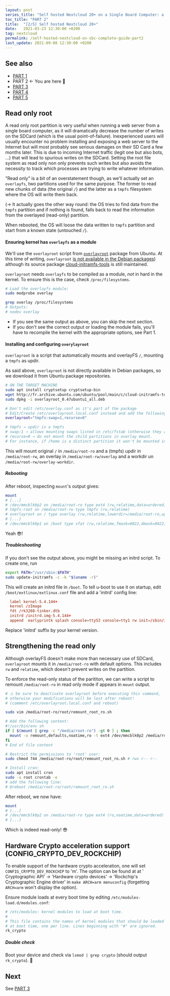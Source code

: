 ```yaml
---
layout: post
series_title: "Self hosted Nextcloud 20+ on a Single Board Computer: a complete guide"
toc_title: "PART 2"
title:  "[2/5] Self hosted Nextcloud 20+"
date:   2021-03-23 12:30:00 +0200
tag: nextcloud
permalink: /self-hosted-nextcloud-on-sbc-complete-guide-part2
last_update: 2021-09-08 12:30:00 +0200
---
```


## See also
* [PART 1](/self-hosted-nextcloud-on-sbc-complete-guide-part1)
* PART 2 ← You are here 🙂
* [PART 3](/self-hosted-nextcloud-on-sbc-complete-guide-part3)
* [PART 4](/self-hosted-nextcloud-on-sbc-complete-guide-part4)
* [PART 5](/self-hosted-nextcloud-on-sbc-complete-guide-part5)

## Read only root
A read only root partition is very useful when running a web server from a single board computer, as it will dramatically decrease the number of writes on the SDCard (which is the usual point-of-failure). Inexperienced users will usually encounter no problem installing and exposing a web server to the Internet but will most probably see serious damages on their SD Card a few months later. This is due to incoming Internet traffic (legit one but also bots, ...) that will lead to spurious writes on the SDCard. Setting the root file system as read only non only prevents such writes but also avoids the necessity to track which processes are trying to write whatever information.

"Read only" is a bit of an overstatement though, as we'll actually set an `overlayfs`, two partitions used for the same purpose. The former to read new chunks of data (the original `/`) and the latter as a `tmpfs` filesystem where the OS will write them back.

(→ It actually goes the other way round: the OS tries to find data from the `tmpfs` partition and if nothing is found, falls back to read the information from the overlayed (read-only) partition.

When rebooted, the OS will loose the data written to `tmpfs` partition and start from a known state (untouched `/`).

#### Ensuring kernel has `overlayfs` as a module
We'll use the `overlayroot` script from [`overlayroot`](https://packages.ubuntu.com/groovy/overlayroot) package from Ubuntu. At this time of writing, `overlayroot` [is not available in the Debian packages](https://bugs.debian.org/cgi-bin/bugreport.cgi?bug=860915)) although its source package [cloud-initramfs-tools](https://tracker.debian.org/pkg/cloud-initramfs-tools) is still maintained.

`overlayroot` needs `overlayfs` to be compiled as a module, *not* in hard in the kernel. To ensure this is the case, check `/proc/filesystems`.

```bash
# Load the overlayfs module:
sudo modprobe overlay

grep overlay /proc/filesystems
# Outputs:
# nodev	overlay
```

* If you see the same output as above, you can skip the next section.
* If you don't see the correct output or loading the module fails, you'll have to recompile the kernel with the appropriate options, see Part 1.


#### Installing and configuring `overylayroot`
`overlayroot` is a script that automatically mounts and overlayFS `/`, mounting a `tmpfs` as updir.

As said above, `overlayroot` is not directly available in Debian packages, so we download it from Ubuntu package repositories.

```bash
# ON THE TARGET MACHINE
sudo apt install cryptsetup cryptsetup-bin
wget http://fr.archive.ubuntu.com/ubuntu/pool/main/c/cloud-initramfs-tools/overlayroot_0.47ubuntu1_all.deb
sudo dpkg -i overlayroot_0.47ubuntu1_all.deb

# Don't edit /etc/overlay.conf as it's part of the package
# Edit/Create /etc/overlayroot.local.conf instead and add the following:
overlayroot="tmpfs:swap=1,recurse=0"

# tmpfs → updir is a tmpfs
# swap:1 → allows mounting swaps listed in /etc/fstab (otherwise they are left unmounted)
# recurse=0 → do not mount the child partitions in overlay mount.
# For instance, if /home is a distinct partition it won't be mounted in overlay mode (same for /boot, /media, etc)
```
This will mount original `/` in `/media/root-ro` and a (tmpfs) updir in `/media/root-rw`, an overlay in `/media/root-rw/overlay` and a workdir un `/media/root-rw/overlay-workdir`.

##### Rebooting
After reboot, inspecting `mount`'s output gives:

```bash
mount
# [...]
# /dev/mmcblk0p2 on /media/root-ro type ext4 (rw,relatime,data=ordered)
# tmpfs-root on /media/root-rw type tmpfs (rw,relatime)
# overlayroot on / type overlay (rw,relatime,lowerdir=/media/root-ro,upperdir=/media/root-rw/overlay,workdir=/media/root-rw/overlay-workdir/_)
# [...]
# /dev/mmcblk0p1 on /boot type vfat (rw,relatime,fmask=0022,dmask=0022,codepage=437,iocharset=iso8859-1,shortname=mixed,errors=remount-ro)
```

Yeah 😎!

##### Troubleshooting
If you don't see the output above, you might be missing an initrd script. To create one, run

```bash
export PATH="/usr/sbin:$PATH"
sudo update-initramfs -c -k "$(uname -r)"
```

This will create an initrd file in `/boot`. To tell u-boot to use it on startup, edit `/boot/extlinux/extlinux.conf` file and add a 'initrd' config line:

```conf
  label kernel-5.4.144+
  kernel /zImage
  fdt /rk3288-tinker.dtb
  initrd /initrd.img-5.4.144+
  append  earlyprintk splash console=ttyS3 console=tty1 rw init=/sbin/init
```

Replace 'initrd' suffix by your kernel version.

## Strengthening the read only
Although overlayFS doesn't make more than necessary use of SDCard, `overlayroot` mounts it in `/media/root-ro` with default options. This includes `rw` and `relatime`, which doesn't prevent writes on the partition.

To enforce the read-only status of the parititon, we can write a script to remount `/media/root-ro` in read only mode if appears in `mount` output.

```bash
# ⚠️ be sure to deactivate overlayroot before executing this command,
# otherwise your modifications will be lost after reboot!
# (comment /etc/overlayroot.local.conf and reboot)

sudo vim /media/root-ro/root/remount_root_ro.sh

# Add the following content:
#!/usr/bin/env sh
if [ $(mount | grep -c "/media/root-ro") -gt 0 ] ; then
  mount -o remount,defaults,noatime,ro -t ext4 /dev/mmcblk0p2 /media/root-ro
fi
# End of file content

# Restrict the permissions to 'root' user:
sudo chmod 744 /media/root-ro/root/remount_root_ro.sh # rwx r-- r--

# Install cron:
sudo apt install cron
sudo -u root crontab -e
# add the following line:
# @reboot /media/root-ro/root/remount_root_ro.sh
```

After reboot, we now have:
```bash
mount
# [...]
# /dev/mmcblk0p2 on /media/root-ro type ext4 (ro,noatime,data=ordered)
# [...]
```
Which is indeed read-only! 😎


## Hardware Crypto acceleration support (CONFIG_CRYPTO_DEV_ROCKCHIP)
To enable support of the hardware crypto acceleration, one will set `CONFIG_CRYPTO_DEV_ROCKCHIP` to 'm'. The option can be found at at ' Cryptographic API' → 'Hardware crypto devices' → 'Rockchip's Cryptographic Engine driver' in `make ARCH=arm menuconfig` (forgetting `ARCH=arm` won't display the option).

Ensure module loads at every boot time by editing `/etc/modules-load.d/modules.conf`:
```bash
# /etc/modules: kernel modules to load at boot time.
#
# This file contains the names of kernel modules that should be loaded
# at boot time, one per line. Lines beginning with "#" are ignored.
rk_crypto
```

##### Double check
Boot your device and check via `lsmod | grep crypto` (should output `rk_crypto`). 🎉

## Next

See [PART 3](/self-hosted-nextcloud-on-sbc-complete-guide-part3)